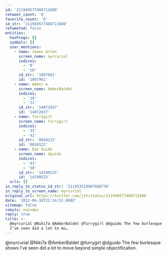```yaml
---
id: '211949577488711680'
retweet_count: '0'
favorite_count: '0'
id_str: '211949577488711680'
retweeted: false
entities:
  hashtags: []
  symbols: []
  user_mentions:
    - name: James Arlen
      screen_name: myrcurial
      indices:
        - '0'
        - '10'
      id_str: '1087961'
      id: '1087961'
    - name: Amber ☘️
      screen_name: AmberBaldet
      indices:
        - '19'
        - '31'
      id_str: '14872837'
      id: '14872837'
    - name: furrygirl
      screen_name: furrygirl
      indices:
        - '32'
        - '42'
      id_str: '8010122'
      id: '8010122'
    - name: Dan Guido
      screen_name: dguido
      indices:
        - '43'
        - '50'
      id_str: '14290525'
      id: '14290525'
  urls: []
in_reply_to_status_id_str: '211933510007668736'
in_reply_to_screen_name: myrcurial
original_url: https://twitter.com/jth/status/211949577488711680
date: '2012-06-10T22:34:51.000Z'
sitemap: false
robots: noindex
reply: true
title: >-
  @myrcurial @Niki7a @AmberBaldet @furrygirl @dguido The few burlesque shows
  I’ve seen did a lot to mo…
---
```


@myrcurial @Niki7a @AmberBaldet @furrygirl @dguido The few burlesque shows I’ve seen did a lot to move beyond simple objectification.